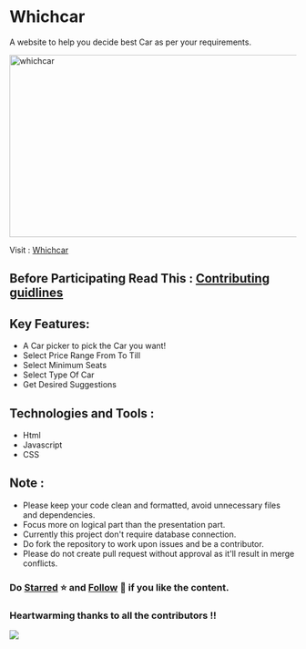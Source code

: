 # Whichcar
A website to help you decide best Car as per your requirements.

<img align="center" src="img/logoF.png" alt="whichcar" height="320" width="640" />


Visit : [Whichcar](https://whichcar.epizy.com/)

## Before Participating Read This : [Contributing guidlines](https://github.com/Alok5102R/whichcar/blob/main/CONTRIBUTING.md)

## Key Features:
* A Car picker to pick the Car you want!
* Select Price Range From To Till
* Select Minimum Seats
* Select Type Of Car
* Get Desired Suggestions 

## Technologies and Tools :
* Html
* Javascript
* CSS

## Note : 
- Please keep your code clean and formatted, avoid unnecessary files and dependencies.
- Focus more on logical part than the presentation part.
- Currently this project don't require database connection.
- Do fork the repository to work upon issues and be a contributor.
- Please do not create pull request without approval as it'll result in merge conflicts.

### Do [Starred](https://github.com/Alok5102R/whichcar) ⭐ and [Follow](https://github.com/Alok5102R) 👤 if you like the content.

### Heartwarming thanks to all the contributors !!
<a href="https://github.com/Alok5102R/whichcar/graphs/contributors">
  <img src="https://contrib.rocks/image?repo=Alok5102R/whichcar" />
</a>

